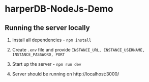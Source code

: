 # harperDB-NodeJs-Demo

## Running the server locally

1. Install all dependencies - <code>npm install</code>

2. Create <code>.env</code> file and provide  `INSTANCE_URL, INSTANCE_USERNAME, INSTANCE_PASSWORD, PORT`

3. Start up the server - <code>npm run dev</code>

4. Server should be running on http://localhost:3000/
